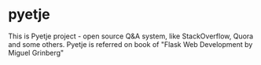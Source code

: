 # pyetje
This is Pyetje project - open source Q&amp;A system, like StackOverflow, Quora and some others. Pyetje is referred on book of "Flask Web Development by Miguel Grinberg"
